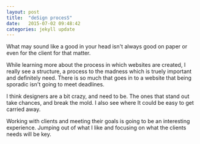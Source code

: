 ```yaml
---
layout: post
title:  "deSign procesS"
date:   2015-07-02 09:48:42
categories: jekyll update
---
```


What may sound like a good in your head isn't always
good on paper or even for the client for that matter.

While learning more about the process in which websites
are created, I really see a structure, a process to the
madness which is truely important and definitely need.
There is so much that goes in to a website that being
sporadic isn't going to meet deadlines.

I think designers are a bit crazy, and need to be. The ones that stand
out take chances, and break the mold. I also see where It could be easy
to get carried away.

Working with clients and meeting their goals is
going to be an interesting experience. Jumping out of what
I like and focusing on what the clients needs will be key.

